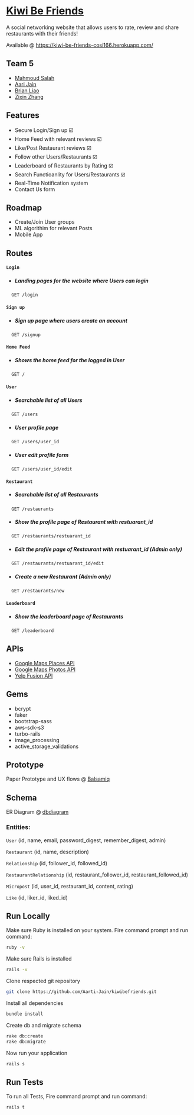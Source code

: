 # [Kiwi Be Friends](https://kiwi-be-friends-cosi166.herokuapp.com/)

A social networking website that allows users to rate, review and share restaurants with their friends!

Available @ https://kiwi-be-friends-cosi166.herokuapp.com/

## Team 5
- [Mahmoud Salah](https://www.github.com/MahmoudSalah02)
- [Aari Jain](https://www.github.com/Aarti-Jain)
- [Brian Liao](https://www.github.com/bliaowey)
- [Zixin Zhang](https://www.github.com/GodDamnGitHub)

## Features
- Secure Login/Sign up :ballot_box_with_check:
- Home Feed with relevant reviews :ballot_box_with_check:
- Like/Post Restaurant reviews :ballot_box_with_check:
- Follow other Users/Restaurants :ballot_box_with_check:
- Leaderboard of Restaurants by Rating :ballot_box_with_check:
- Search Functioanlity for Users/Restaurants :ballot_box_with_check:
- Real-Time Notification system
- Contact Us form


## Roadmap
- Create/Join User groups
- ML algorithim for relevant Posts
- Mobile App 

## Routes

#### `Login`
- ##### Landing pages for the website where Users can login
```
  GET /login
```

#### `Sign up`
- ##### Sign up page where users create an account
```
  GET /signup
```

#### `Home Feed`
- ##### Shows the home feed for the logged in User
```
  GET /
```

#### `User`

- ##### Searchable list of all Users
```
  GET /users
```

- ##### User profile page
```
  GET /users/user_id
```

- ##### User edit profile form
```
  GET /users/user_id/edit
```

#### `Restaurant`

- ##### Searchable list of all Restaurants
```
  GET /restaurants
```

- ##### Show the profile page of Restaurant with restuarant_id
```
  GET /restaurants/restuarant_id
```

- ##### Edit the profile page of Restaurant with restuarant_id (Admin only)
```
  GET /restaurants/restuarant_id/edit
```

- ##### Create a new Restaurant (Admin only)
```
  GET /restaurants/new
```

#### `Leaderboard`
- ##### Show the leaderboard page of Restaurants
```
  GET /leaderboard
```


## APIs
- [Google Maps Places API](https://developers.google.com/maps/documentation/places/web-service/overview)
- [Google Maps Photos API](https://developers.google.com/maps/documentation/places/web-service/photos)
- [Yelp Fusion API](https://docs.developer.yelp.com/docs/fusion-intro)


## Gems
- bcrypt
- faker 
- bootstrap-sass
- aws-sdk-s3
- turbo-rails
- image_processing
- active_storage_validations

## Prototype

Paper Prototype and UX flows @ [Balsamiq](https://drive.google.com/file/d/14DPjYT-WpjN2JeTZloeKtNOUVTSn68ZI/view?usp=sharing)

## Schema

ER Diagram @ [dbdiagram](https://dbdiagram.io/d/638e3b7cbae3ed7c4544e0d0)

### Entities:

`User` (id, name, email, password_digest, remember_digest, admin)

`Restaurant` (id, name, description)

`Relationship` (id, follower_id, followed_id)

`RestaurantRelationship` (id, restaurant_follower_id, restaurant_followed_id)

`Micropost` (id, user_id, restaurant_id, content, rating)

`Like` (id, liker_id, liked_id)




## Run Locally
Make sure Ruby is installed on your system. Fire command prompt and run command:
```bash
ruby -v
```
Make sure Rails is installed
```bash
rails -v
```
Clone respected git repository
```bash
git clone https://github.com/Aarti-Jain/kiwibefriends.git
```
Install all dependencies
```bash
bundle install
```
Create db and migrate schema
```bash
rake db:create
rake db:migrate
```
Now run your application
```bash
rails s
```
## Run Tests
To run all Tests, Fire command prompt and run command:
```bash
rails t
```
